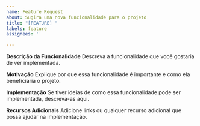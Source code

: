 ```yaml
---
name: Feature Request
about: Sugira uma nova funcionalidade para o projeto
title: "[FEATURE] "
labels: feature
assignees: ''

---
```


**Descrição da Funcionalidade**
Descreva a funcionalidade que você gostaria de ver implementada.

**Motivação**
Explique por que essa funcionalidade é importante e como ela beneficiaria o projeto.

**Implementação**
Se tiver ideias de como essa funcionalidade pode ser implementada, descreva-as aqui.

**Recursos Adicionais**
Adicione links ou qualquer recurso adicional que possa ajudar na implementação.
